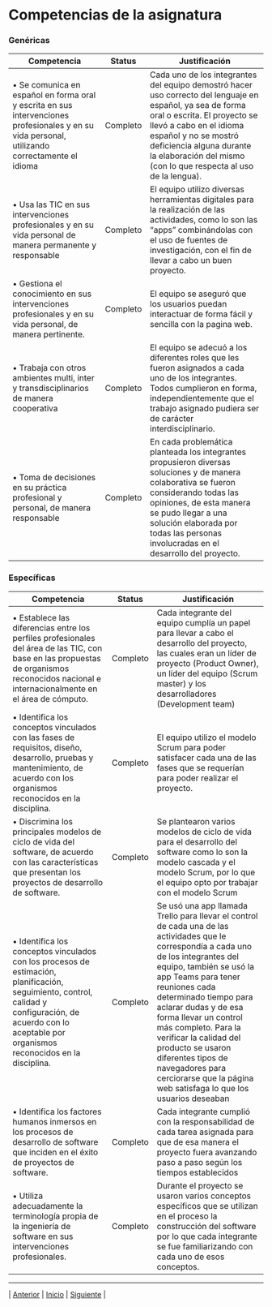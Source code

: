 # Competencias de la asignatura

### Genéricas 

|Competencia |	Status |	Justificación |
|------------|---------|----------------|
|•	Se comunica en español en forma oral y escrita en sus intervenciones profesionales y en su vida personal, utilizando correctamente el idioma |	Completo | 	Cada uno de los integrantes del equipo demostró hacer uso correcto del lenguaje en español, ya sea de forma oral o escrita. El proyecto se llevó a cabo en el idioma español y no se mostró deficiencia alguna durante la elaboración del mismo (con lo que respecta al uso de la lengua).|
|•	Usa las TIC en sus intervenciones profesionales y en su vida personal de manera permanente y responsable |	Completo |	El equipo utilizo diversas herramientas digitales para la realización de las actividades, como lo son las “apps” combinándolas con el uso de fuentes de investigación, con el fin de llevar a cabo un buen proyecto. |
|•	Gestiona el conocimiento en sus intervenciones profesionales y en su vida personal, de manera pertinente.	| Completo |	El equipo se aseguró que los usuarios puedan interactuar de forma fácil y sencilla con la pagina web.|
|•	Trabaja con otros ambientes multi, inter y transdisciplinarios de manera cooperativa |	Completo	| El equipo se adecuó a los diferentes roles que les fueron asignados a cada uno de los integrantes. Todos cumplieron en forma, independientemente que el trabajo asignado pudiera ser de carácter interdisciplinario. | 
|•	Toma de decisiones en su práctica profesional y personal, de manera responsable |	Completo	| En cada problemática planteada los integrantes propusieron diversas soluciones y de manera colaborativa se fueron considerando todas las opiniones, de esta manera se pudo llegar a una solución elaborada por todas las personas involucradas en el desarrollo del proyecto. |

### Específicas 

|Competencia |	Status |	Justificación |
|------------|---------|----------------|
|•	Establece las diferencias entre los perfiles profesionales del área de las TIC, con base en las propuestas de organismos reconocidos nacional e internacionalmente en el área de cómputo.	| Completo |	Cada integrante del equipo cumplía un papel para llevar a cabo el desarrollo del proyecto, las cuales eran un líder de proyecto (Product Owner), un líder del equipo (Scrum master) y los desarrolladores (Development team) |
|•	Identifica los conceptos vinculados con las fases de requisitos, diseño, desarrollo, pruebas y mantenimiento, de acuerdo con los organismos reconocidos en la disciplina.	| Completo |	El equipo utilizo el modelo Scrum para poder satisfacer cada una de las fases que se requerían para poder realizar el proyecto.|
|•	Discrimina los principales modelos de ciclo de vida del software, de acuerdo con las características que presentan los proyectos de desarrollo de software. |	Completo	| Se plantearon varios modelos de ciclo de vida para el desarrollo del software como lo son la modelo cascada y el modelo Scrum, por lo que el equipo opto por trabajar con el modelo Scrum |
|•	Identifica los conceptos vinculados con los procesos de estimación, planificación, seguimiento, control, calidad y configuración, de acuerdo con lo aceptable por organismos reconocidos en la disciplina. |	Completo	| Se usó una app llamada Trello para llevar el control de cada una de las actividades que le correspondía a cada uno de los integrantes del equipo, también se usó la app Teams para tener reuniones cada determinado tiempo para aclarar dudas y de esa forma llevar un control más completo. Para la verificar la calidad del producto se usaron diferentes tipos de navegadores para cerciorarse que la página web satisfaga lo que los usuarios deseaban 
|•	Identifica los factores humanos inmersos en los procesos de desarrollo de software que inciden en el éxito de proyectos de software.	| Completo	| Cada integrante cumplió con la responsabilidad de cada tarea asignada para que de esa manera el proyecto fuera avanzando paso a paso según los tiempos establecidos  |
|•	Utiliza adecuadamente la terminología propia de la ingeniería de software en sus intervenciones profesionales. |	Completo	| Durante el proyecto se usaron varios conceptos específicos que se utilizan en el proceso la construcción del software por lo que cada integrante se fue familiarizando con cada uno de esos conceptos.|























***
| [Anterior](https://github.com/Geovanna-med/Enterate/blob/main/Documentos/Trabajo%20en%20equipo.md "Anterior") 
| [Inicio](https://github.com/Geovanna-med/Enterate "Inicio") 
| [Siguiente](https://github.com/Geovanna-med/Enterate/blob/main/Documentos/Bit%C3%A1cora.md "Siguiente") |
